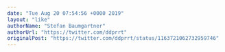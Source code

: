 ```yaml
---
date: "Tue Aug 20 07:54:56 +0000 2019"
layout: "like"
authorName: "Stefan Baumgartner"
authorUrl: "https://twitter.com/ddprrt"
originalPost: "https://twitter.com/ddprrt/status/1163721062732959746"
---
```

